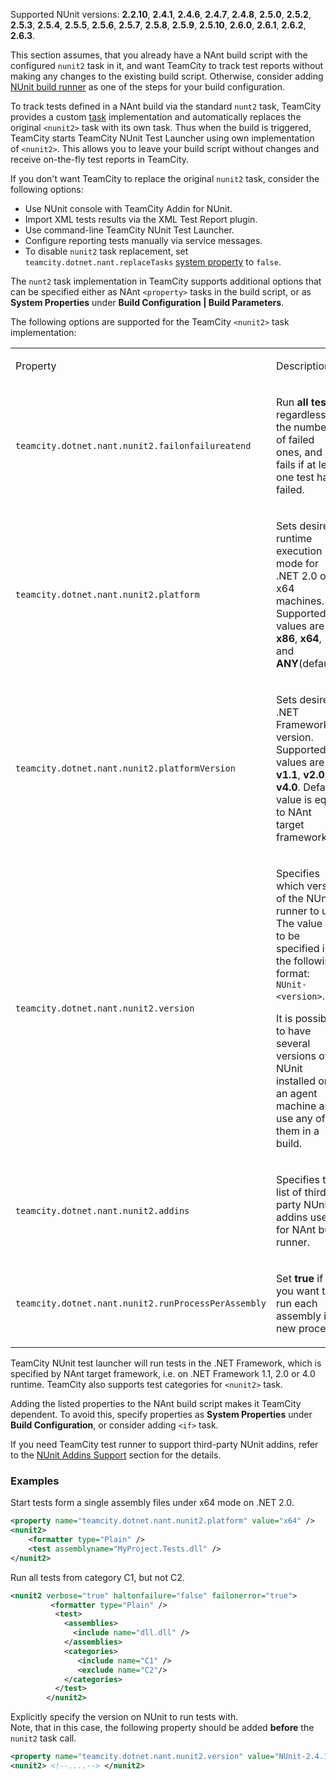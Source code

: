 [//]: # (title: NUnit for NAnt Build Runner)
[//]: # (auxiliary-id: NUnit for NAnt Build Runner)

<tip>

Supported NUnit versions: __2.2.10__, __2.4.1__, __2.4.6__, __2.4.7__, __2.4.8__, __2.5.0__, __2.5.2__, __2.5.3__, __2.5.4__, __2.5.5__, __2.5.6__, __2.5.7__, __2.5.8__, __2.5.9__, __2.5.10__, __2.6.0__, __2.6.1__, __2.6.2__, __2.6.3__.
</tip>

This section assumes, that you already have a NAnt build script with the configured `nunit2` task in it, and want TeamCity to track test reports without making any changes to the existing build script. Otherwise, consider adding [NUnit build runner](nunit.md) as one of the steps for your build configuration.

To track tests defined in a NAnt build via the standard `nunt2` task, TeamCity provides a custom [task](http://nant.sourceforge.net/nightly/latest/help/tasks/nunit2.html) implementation and automatically replaces the original `<nunit2>` task with its own task. Thus when the build is triggered, TeamCity starts TeamCity NUnit Test Launcher using own implementation of `<nunit2>`. This allows you to leave your build script without changes and receive on-the-fly test reports in TeamCity.

If you don't want TeamCity to replace the original `nunit2` task, consider the following options:
* Use NUnit console with TeamCity Addin for NUnit.
* Import XML tests results via the XML Test Report plugin.
* Use command-line TeamCity NUnit Test Launcher.
* Configure reporting tests manually via service messages.
* To disable `nunit2` task replacement, set `teamcity.dotnet.nant.replaceTasks` [system property](configuring-build-parameters.md) to `false`.

The `nunt2` task implementation in TeamCity supports additional options that can be specified either as NAnt `<property>` tasks in the build script, or as __System Properties__ under __Build Configuration | Build Parameters__.

The following options are supported for the TeamCity `<nunit2>` task implementation:

<table><tr>

<td>

Property

</td>

<td>

Description

</td></tr><tr>

<td>

`teamcity.dotnet.nant.nunit2.failonfailureatend`

</td>

<td>

Run __all tests__ regardless of the number of failed ones, and fails if at least one test has failed.

</td></tr><tr>

<td>

`teamcity.dotnet.nant.nunit2.platform`

</td>

<td>

Sets desired runtime execution mode for .NET 2.0 on x64 machines. Supported values are __x86__, __x64__, and __ANY__(default).

</td></tr><tr>

<td>

`teamcity.dotnet.nant.nunit2.platformVersion`


</td>

<td>

Sets desired .NET Framework version. Supported values are __v1.1__, __v2.0__, __v4.0__. Default value is equal to NAnt target framework

</td></tr><tr>

<td>

`teamcity.dotnet.nant.nunit2.version`


</td>

<td>

Specifies which version of the NUnit runner to use. The value has to be specified in the following format: `NUnit-<version>`.

It is possible to have several versions of NUnit installed on an agent machine and use any of them in a build.

</td></tr><tr>

<td>

`teamcity.dotnet.nant.nunit2.addins`

</td>

<td>

Specifies the list of third-party NUnit addins used for NAnt build runner.

</td></tr><tr>

<td>

`teamcity.dotnet.nant.nunit2.runProcessPerAssembly`

</td>

<td>

Set __true__ if you want to run each assembly in a new process.

</td></tr></table>

TeamCity NUnit test launcher will run tests in the .NET Framework, which is specified by NAnt target framework, i.e. on .NET Framework 1.1, 2.0 or 4.0 runtime. TeamCity also supports test categories for `<nunit2>` task.

<note>

Adding the listed properties to the NAnt build script makes it TeamCity dependent. To avoid this, specify properties as __System Properties__ under __Build Configuration__, or consider adding `<if>` task.
</note>

<tip>

If you need TeamCity test runner to support third-party NUnit addins, refer to the [NUnit Addins Support](nunit-addins-support.md) section for the details.
</tip>

### Examples

Start tests form a single assembly files under x64 mode on .NET 2.0.

```XML
<property name="teamcity.dotnet.nant.nunit2.platform" value="x64" />
<nunit2>
    <formatter type="Plain" />
    <test assemblyname="MyProject.Tests.dll" />
</nunit2>

```

Run all tests from category C1, but not C2.

```XML
<nunit2 verbose="true" haltonfailure="false" failonerror="true">
         <formatter type="Plain" />
          <test>
            <assemblies>
              <include name="dll.dll" />
            </assemblies>
            <categories>
               <include name="C1" />
               <exclude name="C2"/>
            </categories>
          </test>
        </nunit2>

```

Explicitly specify the version on NUnit to run tests with.   
Note, that in this case, the following property should be added __before__ the `nunit2` task call.

```XML
<property name="teamcity.dotnet.nant.nunit2.version" value="NUnit-2.4.10" />
<nunit2> <!--....--> </nunit2>

```